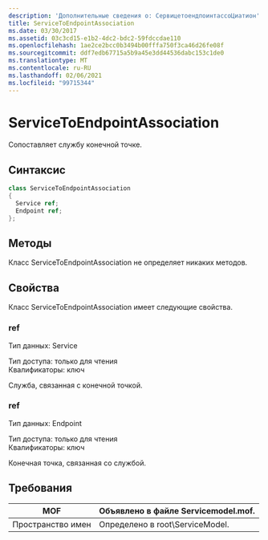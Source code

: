 ```yaml
---
description: 'Дополнительные сведения о: СервицетоендпоинтассоЦиатион'
title: ServiceToEndpointAssociation
ms.date: 03/30/2017
ms.assetid: 03c3cd15-e1b2-4dc2-bdc2-59fdccdae110
ms.openlocfilehash: 1ae2ce2bcc0b3494b00fffa750f3ca46d26fe08f
ms.sourcegitcommit: ddf7edb67715a5b9a45e3dd44536dabc153c1de0
ms.translationtype: MT
ms.contentlocale: ru-RU
ms.lasthandoff: 02/06/2021
ms.locfileid: "99715344"
---
```

# <a name="servicetoendpointassociation"></a>ServiceToEndpointAssociation

Сопоставляет службу конечной точке.  
  
## <a name="syntax"></a>Синтаксис  
  
```csharp
class ServiceToEndpointAssociation  
{  
  Service ref;  
  Endpoint ref;  
};  
```  
  
## <a name="methods"></a>Методы  

 Класс ServiceToEndpointAssociation не определяет никаких методов.  
  
## <a name="properties"></a>Свойства  

 Класс ServiceToEndpointAssociation имеет следующие свойства.  
  
### <a name="ref"></a>ref  

 Тип данных: Service  
  
 Тип доступа: только для чтения  
Квалификаторы: ключ  
  
 Служба, связанная с конечной точкой.  
  
### <a name="ref"></a>ref  

 Тип данных: Endpoint  
  
 Тип доступа: только для чтения  
Квалификаторы: ключ  
  
 Конечная точка, связанная со службой.  
  
## <a name="requirements"></a>Требования  
  
|MOF|Объявлено в файле Servicemodel.mof.|  
|---------|-----------------------------------|  
|Пространство имен|Определено в root\ServiceModel.|
